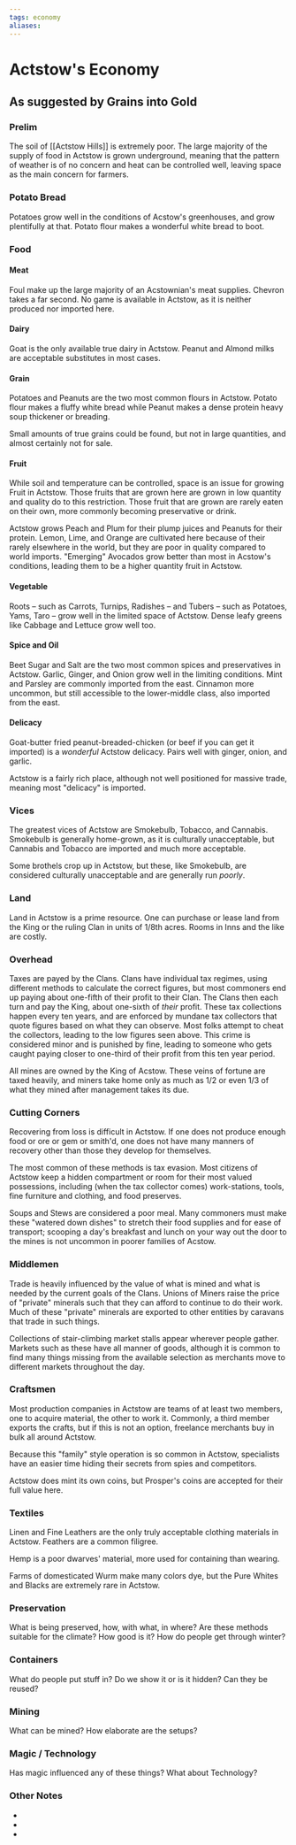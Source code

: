 ```yaml
---
tags: economy
aliases:
---
```


# Actstow's Economy
## As suggested by Grains into Gold
### Prelim
The soil of [[Actstow Hills]] is extremely poor. The large majority of the supply of food in Actstow is grown underground, meaning that the pattern of weather is of no concern and heat can be controlled well, leaving space as the main concern for farmers.

### Potato Bread
Potatoes grow well in the conditions of Acstow's greenhouses, and grow plentifully at that. Potato flour makes a wonderful white bread to boot.

### Food
#### Meat
Foul make up the large majority of an Acstownian's meat supplies. Chevron takes a far second. No game is available in Actstow, as it is neither produced nor imported here.

#### Dairy
Goat is the only available true dairy in Actstow. Peanut and Almond milks are acceptable substitutes in most cases.

#### Grain
Potatoes and Peanuts are the two most common flours in Actstow. Potato flour makes a fluffy white bread while Peanut makes a dense protein heavy soup thickener or breading.

Small amounts of true grains could be found, but not in large quantities, and almost certainly not for sale.

#### Fruit
While soil and temperature can be controlled, space is an issue for growing Fruit in Actstow. Those fruits that are grown here are grown in low quantity and quality do to this restriction. Those fruit that are grown are rarely eaten on their own, more commonly becoming preservative or drink. 

Actstow grows Peach and Plum for their plump juices and Peanuts for their protein. Lemon, Lime, and Orange are cultivated here because of their rarely elsewhere in the world, but they are poor in quality compared to world imports. "Emerging" Avocados grow better than most in Acstow's conditions, leading them to be a higher quantity fruit in Actstow.

#### Vegetable
Roots – such as Carrots, Turnips, Radishes – and Tubers – such as Potatoes, Yams, Taro – grow well in the limited space of Actstow. Dense leafy greens like Cabbage and Lettuce grow well too.

#### Spice and Oil
Beet Sugar and Salt are the two most common spices and preservatives in Actstow. Garlic, Ginger, and Onion grow well in the limiting conditions. Mint and Parsley are commonly imported from the east. Cinnamon more uncommon, but still accessible to the lower-middle class, also imported from the east.

#### Delicacy
Goat-butter fried peanut-breaded-chicken (or beef if you can get it imported) is a *wonderful* Actstow delicacy. Pairs well with ginger, onion, and garlic.

Actstow is a fairly rich place, although not well positioned for massive trade, meaning most "delicacy" is imported.

### Vices
The greatest vices of Actstow are Smokebulb, Tobacco, and Cannabis. Smokebulb is generally home-grown, as it is culturally unacceptable, but Cannabis and Tobacco are imported and much more acceptable.

Some brothels crop up in Actstow, but these, like Smokebulb, are considered culturally unacceptable and are generally run *poorly*.

### Land
Land in Actstow is a prime resource. One can purchase or lease land from the King or the ruling Clan in units of 1/8th acres. Rooms in Inns and the like are costly.

### Overhead
Taxes are payed by the Clans. Clans have individual tax regimes, using different methods to calculate the correct figures, but most commoners end up paying about one-fifth of their profit to their Clan. The Clans then each turn and pay the King, about one-sixth of *their* profit. These tax collections happen every ten years, and are enforced by mundane tax collectors that quote figures based on what they can observe. Most folks attempt to cheat the collectors, leading to the low figures seen above. This crime is considered minor and is punished by fine, leading to someone who gets caught paying closer to one-third of their profit from this ten year period.

All mines are owned by the King of Acstow. These veins of fortune are taxed heavily, and miners take home only as much as 1/2 or even 1/3 of what they mined after management takes its due. 

### Cutting Corners
Recovering from loss is difficult in Actstow. If one does not produce enough food or ore or gem or smith'd, one does not have many manners of recovery other than those they develop for themselves. 

The most common of these methods is tax evasion. Most citizens of Actstow keep a hidden compartment or room for their most valued possessions, including (when the tax collector comes) work-stations, tools, fine furniture and clothing, and food preserves.

Soups and Stews are considered a poor meal. Many commoners must make these "watered down dishes" to stretch their food supplies and for ease of transport; scooping a day's breakfast and lunch on your way out the door to the mines is not uncommon in poorer families of Acstow.

### Middlemen
Trade is heavily influenced by the value of what is mined and what is needed by the current goals of the Clans. Unions of Miners raise the price of "private" minerals such that they can afford to continue to do their work. Much of these "private" minerals are exported to other entities by caravans that trade in such things.

Collections of stair-climbing market stalls appear wherever people gather. Markets such as these have all manner of goods, although it is common to find many things missing from the available selection as merchants move to different markets throughout the day.

### Craftsmen
Most production companies in Actstow are teams of at least two members, one to acquire material, the other to work it. Commonly, a third member exports the crafts, but if this is not an option, freelance merchants buy in bulk all around Actstow.

Because this "family" style operation is so common in Actstow, specialists have an easier time hiding their secrets from spies and competitors.

Actstow does mint its own coins, but Prosper's coins are accepted for their full value here.

### Textiles
Linen and Fine Leathers are the only truly acceptable clothing materials in Actstow. Feathers are a common filigree.

Hemp is a poor dwarves' material, more used for containing than wearing. 

Farms of domesticated Wurm make many colors dye, but the Pure Whites and Blacks are extremely rare in Actstow.

### Preservation
What is being preserved, how, with what, in where? Are these methods suitable for the climate? How good is it? How do people get through winter? 



### Containers
What do people put stuff in? Do we show it or is it hidden? Can they be reused?

### Mining
What can be mined? How elaborate are the setups?

### Magic / Technology
Has magic influenced any of these things? What about Technology?

### Other Notes
- 
- 
- 
